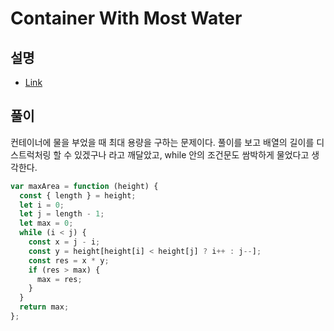 # Container With Most Water

## 설명

- [Link](https://leetcode.com/problems/container-with-most-water/)

## 풀이

컨테이너에 물을 부었을 때 최대 용량을 구하는 문제이다. 풀이를 보고 배열의 길이를 디스트럭처링 할 수 있겠구나 라고 깨달았고, while 안의 조건문도 쌈박하게 물었다고 생각한다.

```js
var maxArea = function (height) {
  const { length } = height;
  let i = 0;
  let j = length - 1;
  let max = 0;
  while (i < j) {
    const x = j - i;
    const y = height[height[i] < height[j] ? i++ : j--];
    const res = x * y;
    if (res > max) {
      max = res;
    }
  }
  return max;
};
```
